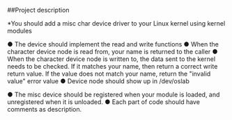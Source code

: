
##Project description

*You should add a misc char device driver to your Linux
kernel using kernel modules

● The device should implement the read and write functions
● When the character device node is read from, your name is
returned to the caller
● When the character device node is written to, the data sent
to the kernel needs to be checked. If it matches your name,
then return a correct write return value. If the value does not
match your name, return the "invalid value" error value
● Device node should show up in /dev/oslab

● The misc device should be registered when
your module is loaded, and unregistered when
it is unloaded.
● Each part of code should have comments as
description.






